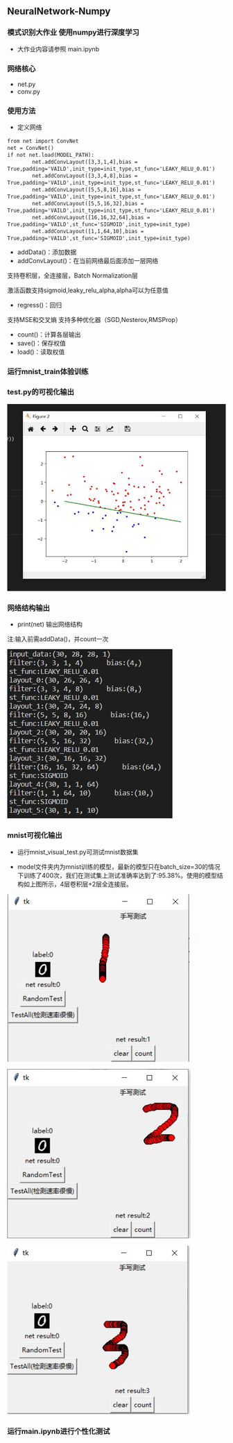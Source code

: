 ## NeuralNetwork-Numpy
### 模式识别大作业 使用numpy进行深度学习

- 大作业内容请参照 main.ipynb

### 网络核心

- net.py
- conv.py

### 使用方法
- 定义网络

```
from net import ConvNet
net = ConvNet()
if not net.load(MODEL_PATH):      
        net.addConvLayout([3,3,1,4],bias = True,padding='VAILD',init_type=init_type,st_func='LEAKY_RELU_0.01')
        net.addConvLayout([3,3,4,8],bias = True,padding='VAILD',init_type=init_type,st_func='LEAKY_RELU_0.01')
        net.addConvLayout([5,5,8,16],bias = True,padding='VAILD',init_type=init_type,st_func='LEAKY_RELU_0.01')
        net.addConvLayout([5,5,16,32],bias = True,padding='VAILD',init_type=init_type,st_func='LEAKY_RELU_0.01')
        net.addConvLayout([16,16,32,64],bias = True,padding='VAILD',st_func='SIGMOID',init_type=init_type)
        net.addConvLayout([1,1,64,10],bias = True,padding='VAILD',st_func='SIGMOID',init_type=init_type)
```
- addData()：添加数据
- addConvLayout()：在当前网络最后面添加一层网络
  
支持卷积层，全连接层，Batch Normalization层

激活函数支持sigmoid,leaky_relu_alpha,alpha可以为任意值

- regress()：回归

支持MSE和交叉熵
支持多种优化器（SGD,Nesterov,RMSProp）

- count()：计算各层输出
- save()：保存权值
- load()：读取权值

### 运行mnist_train体验训练

### test.py的可视化输出

![pic_1](1.JPG)

### 网络结构输出

- print(net) 输出网络结构

注:输入前需addData()，并count一次

![pic_2](3.JPG)

### mnist可视化输出

- 运行mnist_visual_test.py可测试mnist数据集

- model文件夹内为mnist训练的模型，最新的模型只在batch_size=30的情况下训练了400次，我们在测试集上测试准确率达到了:95.38%。使用的模型结构如上图所示，4层卷积层+2层全连接层。

![pic_3](7.JPG)

![pic_4](8.JPG)

![pic_5](6.JPG)

### 运行main.ipynb进行个性化测试